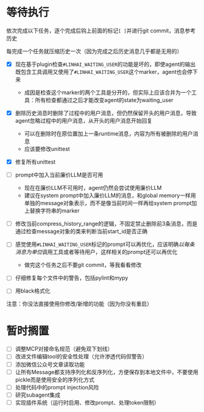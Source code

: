 # 等待执行

依次完成以下任务，逐个完成后钩上前面的标记`[ ]`并进行git commit，消息参考历史

每完成一个任务就压缩历史一次（因为完成之后历史消息几乎都是无用的）

- [x] 现在基于plugin检查`#LINHAI_WAITING_USER`的功能是坏的，即使agent的输出既包含工具调用又使用了`#LINHAI_WAITING_USER`这个marker，agent也会停下来
    - 成因是检查这个marker的两个工具是分开的，但实际上应该合并为一个工具：所有检查都通过之后才能改变agent的state为waiting_user
- [x] 删除历史消息时删除了过程中的用户消息，但仍然保留开头的用户消息，导致agent忽略过程中的用户消息，从开头的用户消息开始回复
    - 可以在删除时在原位置加上一条runtime消息，内容为所有被删除的用户消息
    - 应该要修改unittest
- [x] 修复所有unittest
- [ ] prompt中加入当前廉价LLM是否可用
    - 现在在廉价LLM不可用时，agent仍然会尝试使用廉价LLM
    - 建议在system prompt中加入廉价LLM的消息，和global memory一样用单独的message对象表示，而不是像当前时间一样再给system prompt加上替换字符串的marker
- [ ] 修改当前compress_history_range的逻辑，不固定禁止删除前3条消息，而是通过检查message对象的类来判断当前start_id是否正确
- [ ] 感觉使用`#LINHAI_WAITING_USER`标记的prompt可以再优化，应该明确*以每条消息为单位*调用工具或者等待用户，这样相关的prompt还可以再优化
    - 做完这个任务之后不要git commit，等我看看修改
- [ ] 仔细修复每个文件中的警告，包括pylint和mypy
- [ ] 用black格式化


注意：你没法直接使用你修改/新增的功能（因为你没有重启）

# 暂时搁置

- [ ] 调整MCP对接命名规范（避免双下划线）
- [ ] 改进文件编辑tool的安全性处理（允许渗透代码但警告）
- [ ] 添加微信公众号文章读取功能
- [ ] 让所有Message都支持序列化和反序列化，方便保存到本地文件中，不要使用pickle而是使用安全的序列化方式
- [ ] 处理代码中的prompt injection风险
- [ ] 研究subagent集成
- [ ] 实现插件系统（运行时启用、修改prompt、处理token限制）